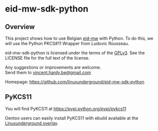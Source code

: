 # eid-mw-sdk-python

## Overview

This project shows how to use Belgian [eid-mw](https://github.com/Fedict/eid-mw) with Python.
To do this, we will use the Python PKCS#11 Wrapper from Ludovic Rousseau.

eid-mw-sdk-python is licensed under the terms of the [GPLv3](https://www.gnu.org/licenses/gpl-3.0.en.html).
See the LICENSE file for the full text of the license.

Any suggestions or improvements are welcome.  
Send them to vincent.hardy.be@gmail.com  

Homepage: https://github.com/linuxunderground/eid-mw-sdk-python


## PyKCS11

You will find PyKCS11 at https://pypi.python.org/pypi/pykcs11  
  
Gentoo users can easily install PyKCS11 with ebuild available at the
[Linuxunderground overlay](https://github.com/linuxunderground/gentoo.overlay/tree/master/dev-python/PyKCS11).  

